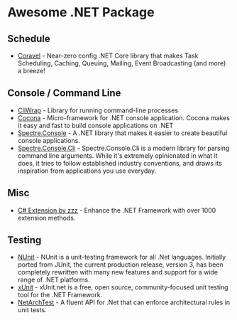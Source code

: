 # Awesome .NET Package

## Schedule

- [Coravel](https://docs.coravel.net/) - Near-zero config .NET Core library that makes Task Scheduling, Caching, Queuing, Mailing, Event Broadcasting (and more) a breeze!

## Console / Command Line

- [CliWrap](https://github.com/Tyrrrz/CliWrap) - Library for running command-line processes
- [Cocona](https://github.com/mayuki/Cocona) - Micro-framework for .NET console application. Cocona makes it easy and fast to build console applications on .NET
- [Spectre.Console](https://spectreconsole.net/) - A .NET library that makes it easier to create beautiful console applications.
- [Spectre.Console.Cli](https://spectreconsole.net/) - Spectre.Console.Cli is a modern library for parsing command line arguments. While it's extremely opinionated in what it does, it tries to follow established industry conventions, and draws its inspiration from applications you use everyday.

## Misc

- [C# Extension by zzz](https://csharp-extension.com/) - Enhance the .NET Framework with over 1000 extension methods.

## Testing

- [NUnit](https://nunit.org/) - NUnit is a unit-testing framework for all .Net languages. Initially ported from JUnit, the current production release, version 3, has been completely rewritten with many new features and support for a wide range of .NET platforms.
- [xUnit](https://xunit.net/) - xUnit.net is a free, open source, community-focused unit testing tool for the .NET Framework.
- [NetArchTest](https://github.com/BenMorris/NetArchTest) - A fluent API for .Net that can enforce architectural rules in unit tests.
